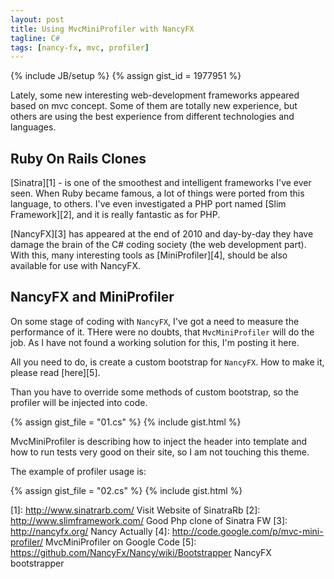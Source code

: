 ```yaml
--- 
layout: post
title: Using MvcMiniProfiler with NancyFX
tagline: C#
tags: [nancy-fx, mvc, profiler]
---
```

{% include JB/setup %}
{% assign gist_id = 1977951 %}

Lately, some new interesting web-development frameworks appeared based on mvc concept. Some of them are totally new experience, but others are using the best experience from different technologies and languages.

## Ruby On Rails Clones
[Sinatra][1] - is one of the smoothest and intelligent frameworks I've ever seen. When Ruby became famous, a lot of things were ported from this language, to others. I've even investigated a PHP port named [Slim Framework][2], and it is really fantastic as for PHP.

[NancyFX][3] has appeared at the end of 2010 and day-by-day they have damage the brain of the C# coding society (the web development part). With this, many interesting tools as [MiniProfiler][4], should be also available for use with NancyFX.

## NancyFX and MiniProfiler

On some stage of coding with `NancyFX`, I've got a need to measure the performance of it. THere were no doubts, that `MvcMiniProfiler` will do the job. As I have not found a working solution for this, I'm posting it here.

All you need to do, is create a custom bootstrap for `NancyFX`. How to make it, please read [here][5].

Than you have to override some methods of custom bootstrap, so the profiler will be injected into code.

{% assign gist_file = "01.cs" %}
{% include gist.html %}

MvcMiniProfiler is describing how to inject the header into template and how to run tests very good on their site, so I am not touching this theme.

The example of profiler usage is:

{% assign gist_file = "02.cs" %}
{% include gist.html %}

[1]: http://www.sinatrarb.com/  Visit Website of SinatraRb
[2]: http://www.slimframework.com/  Good Php clone of Sinatra FW
[3]: http://nancyfx.org/  Nancy Actually
[4]: http://code.google.com/p/mvc-mini-profiler/  MvcMiniProfiler on Google Code
[5]: https://github.com/NancyFx/Nancy/wiki/Bootstrapper  NancyFX bootstrapper